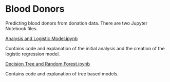 # Blood Donors
Predicting blood donors from donation data. There are two Jupyter Notebook files.

[Analysis and Logistic Model.ipynb](https://github.com/sundodger97/BloodDonors/blob/master/Analysis%20and%20Logistic%20Model.ipynb)
 
Contains code and explanation of the initial analysis and the creation of the logistic regression model.

[Decision Tree and Random Forest.ipynb](https://github.com/sundodger97/BloodDonors/blob/master/Decision%20Tree%20and%20Random%20Forest.ipynb)

Contains code and explanation of tree based models.
